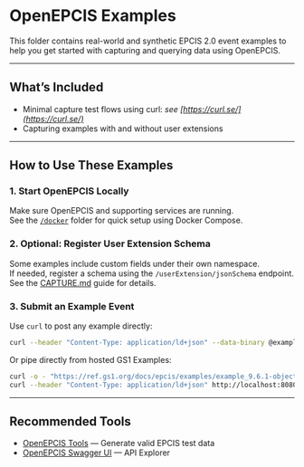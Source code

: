 # OpenEPCIS Examples

This folder contains real-world and synthetic EPCIS 2.0 event examples to help you get started with capturing and querying data using OpenEPCIS.

---

## What’s Included

* Minimal capture test flows using curl: *see [https://curl.se/](https://curl.se/)*
* Capturing examples with and without user extensions

---

## How to Use These Examples

### 1. Start OpenEPCIS Locally

Make sure OpenEPCIS and supporting services are running.  
See the [`/docker`](../docker/README.md) folder for quick setup using Docker Compose.

### 2. Optional: Register User Extension Schema

Some examples include custom fields under their own namespace.  
If needed, register a schema using the `/userExtension/jsonSchema` endpoint.  
See the [CAPTURE.md](getting-started/CAPTURE.md) guide for details.

### 3. Submit an Example Event

Use `curl` to post any example directly:

```bash
curl --header "Content-Type: application/ld+json" --data-binary @example_9.6.1-object_event.jsonld http://localhost:8080/capture
````

Or pipe directly from hosted GS1 Examples:

```bash
curl -o - "https://ref.gs1.org/docs/epcis/examples/example_9.6.1-object_event.jsonld" | \
curl --header "Content-Type: application/ld+json" http://localhost:8080/capture -d @-
```

---

## Recommended Tools

* [OpenEPCIS Tools](https://tools.openepcis.io) — Generate valid EPCIS test data
* [OpenEPCIS Swagger UI](https://tools.openepcis.io/q/swagger-ui) — API Explorer
